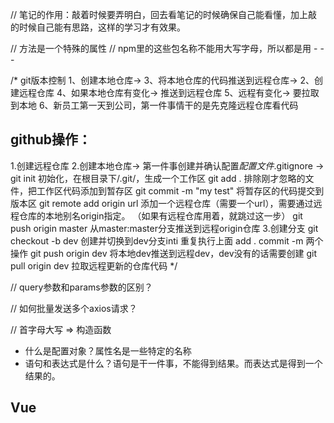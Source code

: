 // 笔记的作用：敲着时候要弄明白，回去看笔记的时候确保自己能看懂，加上敲的时候自己能有思路，这样的学习才有效果。

// 方法是一个特殊的属性
// npm里的这些包名称不能用大写字母，所以都是用 - - -

/* git版本控制 
1、创建本地仓库-> 3、将本地仓库的代码推送到远程仓库-> 2、创建远程仓库
4、如果本地仓库有变化-> 推送到远程仓库
5、远程有变化-> 要拉取到本地
6、新员工第一天到公司，第一件事情干的是先克隆远程仓库看代码

## github操作：
1.创建远程仓库
2.创建本地仓库-> 第一件事创建并确认配置*配置文件*.gitignore ->
  git init 初始化，在根目录下/.git/，生成一个工作区
  git add . 排除刚才忽略的文件，把工作区代码添加到暂存区
  git commit -m "my test" 将暂存区的代码提交到版本区
  git remote add origin url  添加一个远程仓库（需要一个url），需要通过远程仓库的本地别名origin指定。
  （如果有远程仓库用着，就跳过这一步）
  git push origin master  从master:master分支推送到远程origin仓库
3.创建分支
  git checkout -b dev  创建并切换到dev分支inti
  重复执行上面 add .  commit -m 两个操作
  git push origin dev  将本地dev推送到远程dev，dev没有的话需要创建
  git pull origin dev  拉取远程更新的仓库代码
*/

// query参数和params参数的区别？

// 如何批量发送多个axios请求？

// 首字母大写 => 构造函数

- 什么是配置对象？属性名是一些特定的名称
- 语句和表达式是什么？语句是干一件事，不能得到结果。而表达式是得到一个结果的。


## Vue
